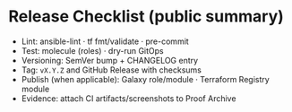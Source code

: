 # Release Checklist (public summary)

- Lint: ansible-lint · tf fmt/validate · pre-commit
- Test: molecule (roles) · dry-run GitOps
- Versioning: SemVer bump + CHANGELOG entry
- Tag: `vX.Y.Z` and GitHub Release with checksums
- Publish (when applicable): Galaxy role/module · Terraform Registry module
- Evidence: attach CI artifacts/screenshots to Proof Archive
